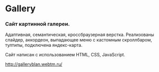 # Gallery
### Сайт картинной галереи. 

Адаптивная, семантическая, кроссбраузерная верстка. Реализованы слайдер, аккордеон, выпадающее меню с кастомным скроллбаром, тултипы, подключена яндекс-карта.

Сайт написан с использованием HTML, CSS, JavaScript.

http://galleryblan.webtm.ru/
